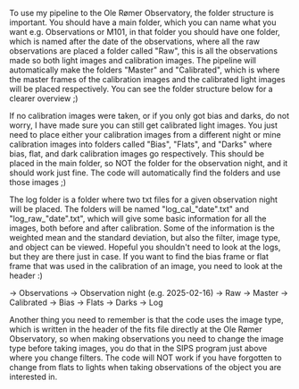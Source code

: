 To use my pipeline to the Ole Rømer Observatory, the folder structure is important. You should have a main folder, which you can name what you want e.g. Observations or M101, in that folder you should have one folder, which is named after the date of the observations, where all the raw observations are placed a folder called "Raw", this is all the observations made so both light images and calibration images. The pipeline will automatically make the folders "Master" and "Calibrated", which is where the master frames of the calibration images and the calibrated light images will be placed respectively. You can see the folder structure below for a clearer overview ;)

If no calibration images were taken, or if you only got bias and darks, do not worry, I have made sure you can still get calibrated light images. You just need to place either your calibration images from a different night or mine calibration images into folders called "Bias", "Flats", and "Darks" where bias, flat, and dark calibration images go respectively. This should be placed in the main folder, so NOT the folder for the observation night, and it should work just fine. The code will automatically find the folders and use those images ;)

The log folder is a folder where two txt files for a given observation night will be placed. The folders will be named "log_cal_"date".txt" and "log_raw_"date".txt", which will give some basic information for all the images, both before and after calibration. Some of the information is the weighted mean and the standard deviation, but also the filter, image type, and object can be viewed. Hopeful you shouldn't need to look at the logs, but they are there just in case. If you want to find the bias frame or flat frame that was used in the calibration of an image, you need to look at the header :)

-> Observations 
      -> Observation night (e.g. 2025-02-16) 
              -> Raw
              -> Master 
              -> Calibrated
       -> Bias
       -> Flats
       -> Darks
       -> Log

Another thing you need to remember is that the code uses the image type, which is written in the header of the fits file directly at the Ole Rømer Observatory, so when making observations you need to change the image type before taking images, you do that in the SIPS program just above where you change filters. The code will NOT work if you have forgotten to change from flats to lights when taking observations of the object you are interested in.
